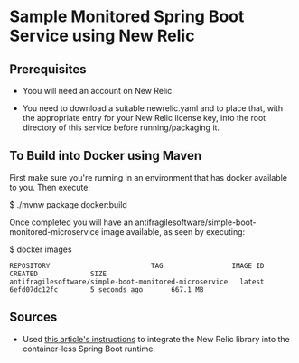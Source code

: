 # Sample Monitored Spring Boot Service using New Relic

## Prerequisites

* Yoou will need an account on New Relic.

* You need to download a suitable newrelic.yaml and to place that, with the appropriate entry for your New Relic license key, into the root directory of this service before running/packaging it.

## To Build into Docker using Maven

First make sure you're running in an environment that has docker available to you. Then execute:

$ ./mvnw package docker:build

Once completed you will have an antifragilesoftware/simple-boot-monitored-microservice image available, as seen by executing:

$ docker images

```
REPOSITORY                         TAG                 IMAGE ID            CREATED             SIZE
antifragilesoftware/simple-boot-monitored-microservice   latest              6efd07dc12fc        5 seconds ago       667.1 MB
```

## Sources

* Used [this article's instructions](http://www.kubrynski.com/2014/12/include-java-agent-in-standalone-spring.html) to integrate the New Relic library into the container-less Spring Boot runtime.